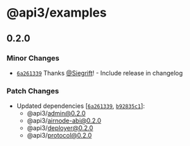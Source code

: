 # @api3/examples

## 0.2.0
### Minor Changes



- [`6a261339`](https://github.com/Siegrift/airnode/commit/6a261339f29c77dcea4c98a1fae66b73b295b9ae) Thanks [@Siegrift](https://github.com/Siegrift)! - Include release in changelog


### Patch Changes

- Updated dependencies [[`6a261339`](https://github.com/Siegrift/airnode/commit/6a261339f29c77dcea4c98a1fae66b73b295b9ae), [`b92835c1`](https://github.com/Siegrift/airnode/commit/b92835c1dccf5eade5b90b27f40e0be380521e9a)]:
  - @api3/admin@0.2.0
  - @api3/airnode-abi@0.2.0
  - @api3/deployer@0.2.0
  - @api3/protocol@0.2.0
